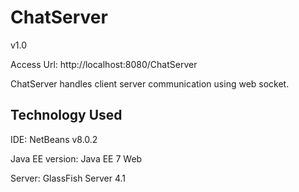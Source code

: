 # ChatServer
v1.0

Access Url: http://localhost:8080/ChatServer

ChatServer handles client server communication using web socket.

## Technology Used

IDE: NetBeans v8.0.2

Java EE version: Java EE 7 Web

Server: GlassFish Server 4.1

